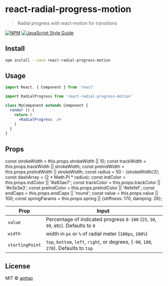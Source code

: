 # react-radial-progress-motion

> Radial progress with react-motion for transitions

[![NPM](https://img.shields.io/npm/v/react-radial-progress-motion.svg)](https://www.npmjs.com/package/react-radial-progress-motion) [![JavaScript Style Guide](https://img.shields.io/badge/code_style-standard-brightgreen.svg)](https://standardjs.com)

## Install

```bash
npm install --save react-radial-progress-motion
```

## Usage

```jsx
import React, { Component } from 'react'

import RadialProgress from 'react-radial-progress-motion'

class MyComponent extends Component {
  render () {
    return (
      <RadialProgress  />
    )
  }
}
```

## Props
const strokeWidth = this.props.strokeWidth || 10;
const trackWidth = this.props.trackWidth || strokeWidth;
const preIndWidth = this.props.preIndWidth || strokeWidth;
const radius = 50 - (strokeWidth/2);
const dashArray = (2 * Math.PI * radius);
const indColor = this.props.indColor || '#a83ae7';
const trackColor = this.props.trackColor || '#e3e3e3';
const preIndColor = this.props.preIndColor || '#efefef';
const endCaps = this.props.endCaps || 'round';
const value = this.props.value || 100;
const springParams =  this.props.spring || {stiffness: 170, damping: 26};

Prop            | Input
----------------|---------
`value`         | Percentage of indicated progress `0-100` (`25`, `30`, `99`, etc). Defaults to `0`
`width`         | width in `px` or `%` of radial meter (`100px`, `100%`)
`startingPoint` | `top`, `bottom`, `left`, `right`, or degrees, (`-90`, `180`, `270`). Defaults to `top`

## License

MIT © [apttap](https://github.com/apttap)
